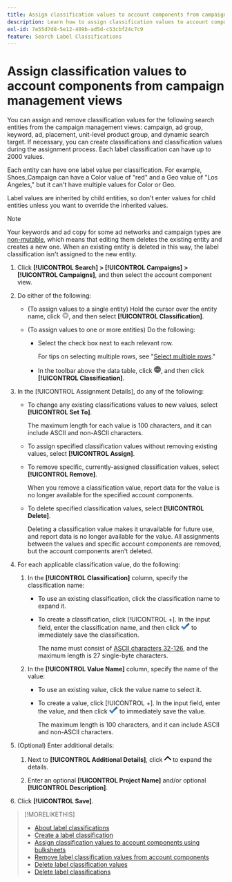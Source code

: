 ```yaml
---
title: Assign classification values to account components from campaign management views
description: Learn how to assign classification values to account components.
exl-id: 7e55d7d8-5e12-409b-ad5d-c53cbf24c7c9
feature: Search Label Classifications
---
```

# Assign classification values to account components from campaign management views

You can assign and remove classification values for the following search entities from the campaign management views:  campaign, ad group, keyword, ad, placement, unit-level product group, and dynamic search target. If necessary, you can create classifications and classification values during the assignment process. Each label classification can have up to 2000 values.

Each entity can have one label value per classification. For example, Shoes_Campaign can have a Color value of "red" and a Geo value of "Los Angeles," but it can't have multiple values for Color or Geo. 

Label values are inherited by child entities, so don't enter values for child entities unless you want to override the inherited values.

>[!NOTE]
>
>Your keywords and ad copy for some ad networks and campaign types are [non-mutable](/help/search-social-commerce/campaign-management/faqs-campaigns.md), which means that editing them deletes the existing entity and creates a new one. When an existing entity is deleted in this way, the label classification isn't assigned to the new entity.

1. Click **[!UICONTROL Search] > [!UICONTROL Campaigns] > [!UICONTROL Campaigns]**, and then select the account component view.

1. Do either of the following:
   
   * (To assign values to a single entity) Hold the cursor over the entity name, click ![Menu button](/help/search-social-commerce/assets/arrow-dropdown-menu.png "Menu button"), and then select **[!UICONTROL Classification]**.
   
   * (To assign values to one or more entities) Do the following:

     * Select the check box next to each relevant row.
       
       For tips on selecting multiple rows, see "[Select multiple rows](/help/search-social-commerce/common-tasks/navigation-editing-selection/multiple-rows-select.md)."
    
     * In the toolbar above the data table, click ![More](/help/search-social-commerce/assets/more.png "More"), and then click **[!UICONTROL Classification]**.

1. In the [!UICONTROL Assignment Details], do any of the following:

   * To change any existing classifications values to new values, select **[!UICONTROL Set To]**.
     
     The maximum length for each value is 100 characters, and it can include ASCII and non-ASCII characters.
   
   * To assign specified classification values without removing existing values, select **[!UICONTROL Assign]**.
   
   * To remove specific, currently-assigned classification values, select **[!UICONTROL Remove]**.
     
     When you remove a classification value, report data for the value is no longer available for the specified account components. 
   
   * To delete specified classification values, select **[!UICONTROL Delete]**.

     Deleting a classification value makes it unavailable for future use, and report data is no longer available for the value. All assignments between the values and specific account components are removed, but the account components aren't deleted.

1. For each applicable classification value, do the following:

   1. In the **[!UICONTROL Classification]** column, specify the classification name:
     
      * To use an existing classification, click the classification name to expand it.
     
      * To create a classification, click [!UICONTROL +]. In the input field, enter the classification name, and then click ![Save](/help/search-social-commerce/assets/select.png "Save") to immediately save the classification.
        
        The name must consist of [ASCII characters 32-126](https://www.asciitable.com/), and the maximum length is 27 single-byte characters.
   
   1. In the **[!UICONTROL Value Name]** column, specify the name of the value:
   
      * To use an existing value, click the value name to select it.
      
      * To create a value, click [!UICONTROL +]. In the input field, enter the value, and then click ![Save](/help/search-social-commerce/assets/select.png "Save") to immediately save the value.

        The maximum length is 100 characters, and it can include ASCII and non-ASCII characters.

1. (Optional) Enter additional details:
   
   1. Next to **[!UICONTROL Additional Details]**, click ![Open](/help/search-social-commerce/assets/chevron-up.png "Open") to expand the details.
   
   1. Enter an optional **[!UICONTROL Project Name]** and/or optional **[!UICONTROL Description]**.

1. Click **[!UICONTROL Save]**.

>[!MORELIKETHIS]
>
>* [About label classifications](classification-about.md)
>* [Create a label classification](classification-create.md)
>* [Assign classification values to account components using bulksheets](classification-values-assign-bulksheets.md)
>* [Remove label classification values from account components](classification-values-remove.md)
>* [Delete label classification values](classification-values-delete.md)
>* [Delete label classifications](classification-delete.md)
